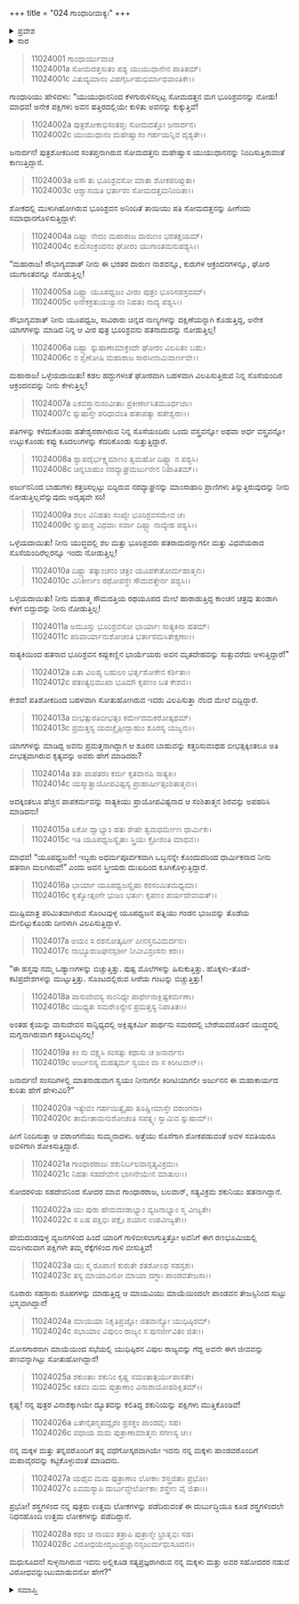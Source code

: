 +++
title = "024 ಗಾಂಧಾರೀವಾಕ್ಯಃ"
+++

<details><summary>ಪ್ರವೇಶ</summary>


।।   ಓಂ ಓಂ ನಮೋ ನಾರಾಯಣಾಯ।।   ಶ್ರೀ ವೇದವ್ಯಾಸಾಯ ನಮಃ ।।

ಶ್ರೀ ಕೃಷ್ಣದ್ವೈಪಾಯನ ವೇದವ್ಯಾಸ ವಿರಚಿತ  

**ಶ್ರೀ ಮಹಾಭಾರತ**

**ಸ್ತ್ರೀ ಪರ್ವ**

**ಸ್ತ್ರೀ ಪರ್ವ**

**ಅಧ್ಯಾಯ 24**

</details>

<details><summary>ಸಾರ</summary>

ಹತನಾಗಿದ್ದ ಭೂರಿಶ್ರವ-ಸೋಮದತ್ತರನ್ನು ಕೃಷ್ಣನಿಗೆ ತೋರಿಸುತ್ತಾ ಗಾಂಧಾರಿಯು ವಿಲಪಿಸಿದುದು (1-20). ಶಕುನಿಯ ಮೃತಶರೀರವನ್ನು ತೋರಿಸುತ್ತಾ ಗಾಂಧಾರಿಯು “ಸುಳ್ಳನಾಗಿರುವ ಇವನು ಸ್ವರ್ಗದಲ್ಲಿ ಕೂಡ ಸತ್ಯಪ್ರಜ್ಞರಾಗಿರುವ ನನ್ನ ಮಕ್ಕಳು ಮತ್ತು ಅವರ ಸಹೋದರರ ನಡುವೆ ವಿರೋಧವನ್ನುಂಟುಮಾಡುವನೋ ಹೇಗೆ?” ಎಂದು ಕೃಷ್ಣನನ್ನು ಪ್ರಶ್ನಿಸಿದುದು (21-28).


</details>



> 11024001 ಗಾಂಧಾರ್ಯುವಾಚ  
11024001a ಸೋಮದತ್ತಸುತಂ ಪಶ್ಯ ಯುಯುಧಾನೇನ ಪಾತಿತಮ್।  
11024001c ವಿತುದ್ಯಮಾನಂ ವಿಹಗೈರ್ಬಹುಭಿರ್ಮಾಧವಾಂತಿಕೇ।।

ಗಾಂಧಾರಿಯು ಹೇಳಿದಳು: “ಯುಯುಧಾನನಿಂದ ಕೆಳಗುರುಳಿಸಲ್ಪಟ್ಟ ಸೋಮದತ್ತನ ಮಗ ಭೂರಿಶ್ರವನನ್ನು ನೋಡು! ಮಾಧವ! ಅನೇಕ ಪಕ್ಷಿಗಳು ಅವನ ಹತ್ತಿರದಲ್ಲಿಯೇ ಕುಳಿತು ಅವನನ್ನು ಕುಕ್ಕುತ್ತಿವೆ!

> 11024002a ಪುತ್ರಶೋಕಾಭಿಸಂತಪ್ತಃ ಸೋಮದತ್ತೋ ಜನಾರ್ದನ।  
11024002c ಯುಯುಧಾನಂ ಮಹೇಷ್ವಾಸಂ ಗರ್ಹಯನ್ನಿವ ದೃಶ್ಯತೇ।।

ಜನಾರ್ದನ! ಪುತ್ರಶೋಕದಿಂದ ಸಂತಪ್ತನಾಗಿರುವ ಸೋಮದತ್ತನು ಮಹೇಷ್ವಾಸ ಯುಯುಧಾನನನ್ನು ನಿಂದಿಸುತ್ತಿರುವಂತೆ ಕಾಣುತ್ತಿದ್ದಾನೆ.

> 11024003a ಅಸೌ ತು ಭೂರಿಶ್ರವಸೋ ಮಾತಾ ಶೋಕಪರಿಪ್ಲುತಾ।  
11024003c ಆಶ್ವಾಸಯತಿ ಭರ್ತಾರಂ ಸೋಮದತ್ತಮನಿಂದಿತಾ।।

ಶೋಕದಲ್ಲಿ ಮುಳುಗಿಹೋಗಿರುವ ಭೂರಿಶ್ರವನ ಅನಿಂದಿತೆ ತಾಯಿಯು ಪತಿ ಸೋಮದತ್ತನನ್ನು ಹೀಗೆಂದು ಸಮಾಧಾನಗೊಳಿಸುತ್ತಿದ್ದಾಳೆ:

> 11024004a ದಿಷ್ಟ್ಯಾ ನೇದಂ ಮಹಾರಾಜ ದಾರುಣಂ ಭರತಕ್ಷಯಮ್।  
11024004c ಕುರುಸಂಕ್ರಂದನಂ ಘೋರಂ ಯುಗಾಂತಮನುಪಶ್ಯಸಿ।।

“ಮಹಾರಾಜ! ಸೌಭಾಗ್ಯವಶಾತ್ ನೀನು ಈ ಭರತರ ದಾರುಣ ನಾಶವನ್ನೂ, ಕುರುಗಳ ಆಕ್ರಂದನಗಳನ್ನೂ, ಘೋರ ಯುಗಾಂತವನ್ನೂ ನೋಡುತ್ತಿಲ್ಲ!

> 11024005a ದಿಷ್ಟ್ಯಾ ಯೂಪಧ್ವಜಂ ವೀರಂ ಪುತ್ರಂ ಭೂರಿಸಹಸ್ರದಮ್।  
11024005c ಅನೇಕಕ್ರತುಯಜ್ವಾನಂ ನಿಹತಂ ನಾದ್ಯ ಪಶ್ಯಸಿ।।

ಸೌಭಾಗ್ಯವಶಾತ್ ನೀನು ಯೂಪಧ್ವಜ, ಸಾವಿರಾರು ಚಿನ್ನದ ನಾಣ್ಯಗಳನ್ನು ದಕ್ಷಿಣೆಯನ್ನಾಗಿ ಕೊಡುತ್ತಿದ್ದ, ಅನೇಕ ಯಾಗಗಳನ್ನು ಮಾಡಿದ ನಿನ್ನ ಆ ವೀರ ಪುತ್ರ ಭೂರಿಶ್ರವನು ಹತನಾದುದನ್ನು ನೋಡುತ್ತಿಲ್ಲ!

> 11024006a ದಿಷ್ಟ್ಯಾ ಸ್ನುಷಾಣಾಮಾಕ್ರಂದೇ ಘೋರಂ ವಿಲಪಿತಂ ಬಹು।  
11024006c ನ ಶೃಣೋಷಿ ಮಹಾರಾಜ ಸಾರಸೀನಾಮಿವಾರ್ಣವೇ।।

ಮಹಾರಾಜ! ಒಳ್ಳೆಯದಾಯಿತು! ಕಡಲ ಹದ್ದುಗಳಂತೆ ಘೋರವಾಗಿ ಬಹಳವಾಗಿ ವಿಲಪಿಸುತ್ತಿರುವ ನಿನ್ನ ಸೊಸೆಯಂದಿರ ಆಕ್ರಂದನವನ್ನು ನೀನು ಕೇಳುತ್ತಿಲ್ಲ!

> 11024007a ಏಕವಸ್ತ್ರಾನುಸಂವೀತಾಃ ಪ್ರಕೀರ್ಣಾಸಿತಮೂರ್ಧಜಾಃ।  
11024007c ಸ್ನುಷಾಸ್ತೇ ಪರಿಧಾವಂತಿ ಹತಾಪತ್ಯಾ ಹತೇಶ್ವರಾಃ।।

ಪತಿಗಳನ್ನು ಕಳೆದುಕೊಂಡು ಹತೇಶ್ವರರಾಗಿರುವ ನಿನ್ನ ಸೊಸೆಯಂದಿರು ಒಂದು ವಸ್ತ್ರವನ್ನೋ ಅಥವಾ ಅರ್ಧ ವಸ್ತ್ರವನ್ನೋ ಉಟ್ಟುಕೊಂಡು ಕಪ್ಪು ಕೂದಲುಗಳನ್ನು ಕೆದರಿಕೊಂಡು ಸುತ್ತುತ್ತಿದ್ದಾರೆ.

> 11024008a ಶ್ವಾಪದೈರ್ಭಕ್ಷ್ಯಮಾಣಂ ತ್ವಮಹೋ ದಿಷ್ಟ್ಯಾ ನ ಪಶ್ಯಸಿ।  
11024008c ಚಿನ್ನಬಾಹುಂ ನರವ್ಯಾಘ್ರಮರ್ಜುನೇನ ನಿಪಾತಿತಮ್।।

ಅರ್ಜುನನಿಂದ ಬಾಹುಗಳು ಕತ್ತರಿಸಲ್ಪಟ್ಟು ಬಿದ್ದಿರುವ ನರವ್ಯಾಘ್ರನನ್ನು ಮಾಂಸಾಹಾರಿ ಪ್ರಾಣಿಗಳು ತಿನ್ನುತ್ತಿರುವುದನ್ನು ನೀನು ನೋಡುತ್ತಿಲ್ಲವೆನ್ನುವುದು ಅದೃಷ್ಠವೇ ಸರಿ!

> 11024009a ಶಲಂ ವಿನಿಹತಂ ಸಂಖ್ಯೇ ಭೂರಿಶ್ರವಸಮೇವ ಚ।  
11024009c ಸ್ನುಷಾಶ್ಚ ವಿಧವಾಃ ಸರ್ವಾ ದಿಷ್ಟ್ಯಾ ನಾದ್ಯೇಹ ಪಶ್ಯಸಿ।।

ಒಳ್ಳೆಯದಾಯಿತು! ನೀನು ಯುದ್ಧದಲ್ಲಿ ಶಲ ಮತ್ತು ಭೂರಿಶ್ರವರು ಹತರಾದುದನ್ನಾಗಲೀ ಮತ್ತು ವಿಧವೆಯರಾದ ಸೊಸೆಯಂದಿರೆಲ್ಲರನ್ನೂ ಇಂದು ನೋಡುತ್ತಿಲ್ಲ!

> 11024010a ದಿಷ್ಟ್ಯಾ ತತ್ಕಾಂಚನಂ ಚತ್ರಂ ಯೂಪಕೇತೋರ್ಮಹಾತ್ಮನಃ।  
11024010c ವಿನಿಕೀರ್ಣಂ ರಥೋಪಸ್ಥೇ ಸೌಮದತ್ತೇರ್ನ ಪಶ್ಯಸಿ।।

ಒಳ್ಳೆಯದಾಯಿತು! ನೀನು ಮಹಾತ್ಮ ಸೌಮದತ್ತಿಯ ರಥಯೂಪದ ಮೇಲೆ ಹಾರಾಡುತ್ತಿದ್ದ ಕಾಂಚನ ಚತ್ರವು ತುಂಡಾಗಿ ಕೆಳಗೆ ಬಿದ್ದುದನ್ನು ನೀನು ನೋಡುತ್ತಿಲ್ಲ!

> 11024011a ಅಮೂಸ್ತು ಭೂರಿಶ್ರವಸೋ ಭಾರ್ಯಾಃ ಸಾತ್ಯಕಿನಾ ಹತಮ್।  
11024011c ಪರಿವಾರ್ಯಾನುಶೋಚಂತಿ ಭರ್ತಾರಮಸಿತೇಕ್ಷಣಾಃ।।

ಸಾತ್ಯಕಿಯಿಂದ ಹತನಾದ ಭೂರಿಶ್ರವನ ಕಪ್ಪುಕಣ್ಣಿನ ಭಾರ್ಯೆಯರು ಅವನ ಮೃತದೇಹವನ್ನು ಸುತ್ತುವರೆದು ಅಳುತ್ತಿದ್ದಾರೆ!”

> 11024012a ಏತಾ ವಿಲಪ್ಯ ಬಹುಲಂ ಭರ್ತೃಶೋಕೇನ ಕರ್ಶಿತಾಃ।  
11024012c ಪತಂತ್ಯಭಿಮುಖಾ ಭೂಮೌ ಕೃಪಣಂ ಬತ ಕೇಶವ।।

ಕೇಶವ! ಪತಿಶೋಕದಿಂದ ಬಹಳವಾಗಿ ಸೋತುಹೋಗಿರುವ ಇವರು ವಿಲಪಿಸುತ್ತಾ ನೆಲದ ಮೇಲೆ ಬಿದ್ದಿದ್ದಾರೆ.

> 11024013a ಬೀಭತ್ಸುರತಿಬೀಭತ್ಸಂ ಕರ್ಮೇದಮಕರೋತ್ಕಥಮ್।  
11024013c ಪ್ರಮತ್ತಸ್ಯ ಯದಚ್ಚೈತ್ಸೀದ್ಬಾಹುಂ ಶೂರಸ್ಯ ಯಜ್ವನಃ।।

ಯಾಗಗಳನ್ನು ಮಾಡಿದ್ದ ಅವನು ಪ್ರಮತ್ತನಾಗಿದ್ದಾಗ ಆ ಶೂರನ ಬಾಹುವನ್ನು ಕತ್ತರಿಸುವಂಥಹ ಬೀಭತ್ಸಕ್ಕಿಂತಲೂ ಅತಿ ಬೀಭತ್ಸವಾಗಿರುವ ಕೃತ್ಯವನ್ನು ಅವರು ಹೇಗೆ ಮಾಡಿದರು?

> 11024014a ತತಃ ಪಾಪತರಂ ಕರ್ಮ ಕೃತವಾನಪಿ ಸಾತ್ಯಕಿಃ।  
11024014c ಯಸ್ಮಾತ್ಪ್ರಾಯೋಪವಿಷ್ಟಸ್ಯ ಪ್ರಾಹಾರ್ಷೀತ್ಸಂಶಿತಾತ್ಮನಃ।।

ಅದಕ್ಕಿಂತಲೂ ಹೆಚ್ಚಿನ ಪಾಪಕರ್ಮವನ್ನು ಸಾತ್ಯಕಿಯು ಪ್ರಾಯೋಪವಿಷ್ಟನಾದ ಆ ಸಂಶಿತಾತ್ಮನ ಶಿರವನ್ನು ಅಪಹರಿಸಿ ಮಾಡಿದನು!

> 11024015a ಏಕೋ ದ್ವಾಭ್ಯಾಂ ಹತಃ ಶೇಷೇ ತ್ವಮಧರ್ಮೇಣ ಧಾರ್ಮಿಕಃ।  
11024015c ಇತಿ ಯೂಪಧ್ವಜಸ್ಯೈತಾಃ ಸ್ತ್ರಿಯಃ ಕ್ರೋಶಂತಿ ಮಾಧವ।।

ಮಾಧವ! “ಯೂಪಧ್ವಜನೇ! ಇಬ್ಬರು ಅಧರ್ಮಪೂರ್ವಕವಾಗಿ ಒಬ್ಬನನ್ನೇ ಕೊಂದುದರಿಂದ ಧಾರ್ಮಿಕನಾದ ನೀನು ಹತನಾಗಿ ಮಲಗಿರುವೆ!” ಎಂದು ಅವನ ಸ್ತ್ರೀಯರು ದುಃಖದಿಂದ ಕೂಗಿಕೊಳ್ಳುತ್ತಿದ್ದಾರೆ.

> 11024016a ಭಾರ್ಯಾ ಯೂಪಧ್ವಜಸ್ಯೈಷಾ ಕರಸಂಮಿತಮಧ್ಯಮಾ।  
11024016c ಕೃತ್ವೋತ್ಸಂಗೇ ಭುಜಂ ಭರ್ತುಃ ಕೃಪಣಂ ಪರ್ಯದೇವಯತ್।।

ಮುಷ್ಟಿಮಾತ್ರ ಪರಿಮಿತವಾಗಿರುವ ಸೊಂಟವುಳ್ಳ ಯೂಪಧ್ವಜನ ಪತ್ನಿಯು ಗಂಡನ ಭುಜವನ್ನು ತೊಡೆಯ ಮೇಲಿಟ್ಟುಕೊಂಡು ದೀನಳಾಗಿ ವಿಲಪಿಸುತ್ತಿದ್ದಾಳೆ.

> 11024017a ಅಯಂ ಸ ರಶನೋತ್ಕರ್ಷೀ ಪೀನಸ್ತನವಿಮರ್ದನಃ।  
11024017c ನಾಭ್ಯೂರುಜಘನಸ್ಪರ್ಶೀ ನೀವೀವಿಸ್ರಂಸನಃ ಕರಃ।।

“ಈ ಹಸ್ತವು ನಮ್ಮ ಒಡ್ಯಾಣಗಳನ್ನು ಬಿಚ್ಚುತ್ತಿತ್ತು. ಪುಷ್ಟ ಮೊಲೆಗಳನ್ನು ಹಿಸುಕುತ್ತಿತ್ತು. ಹೊಕ್ಕಳು-ತೊಡೆ-ಕಟಿಪ್ರದೇಶಗಳನ್ನು ಮುಟ್ಟುತ್ತಿತ್ತು. ಸೊಂಟದಲ್ಲಿರುವ ಸೀರೆಯ ಗಂಟನ್ನು ಬಿಚ್ಚುತ್ತಿತ್ತು!

> 11024018a ವಾಸುದೇವಸ್ಯ ಸಾಂನಿಧ್ಯೇ ಪಾರ್ಥೇನಾಕ್ಲಿಷ್ಟಕರ್ಮಣಾ।  
11024018c ಯುಧ್ಯತಃ ಸಮರೇಽನ್ಯೇನ ಪ್ರಮತ್ತಸ್ಯ ನಿಪಾತಿತಃ।।

ಅಂತಹ ಕೈಯನ್ನು ವಾಸುದೇವನ ಸಾನ್ನಿಧ್ಯದಲ್ಲಿ ಅಕ್ಲಿಷ್ಟಕರ್ಮಿ ಪಾರ್ಥನು ಸಮರದಲ್ಲಿ ಬೇರೆಯವರೊಡನೆ ಯುದ್ಧದಲ್ಲಿ ಮಗ್ನನಾಗಿರುವಾಗ ಕತ್ತರಿಸಿಬಿಟ್ಟನಲ್ಲ!

> 11024019a ಕಿಂ ನು ವಕ್ಷ್ಯಸಿ ಸಂಸತ್ಸು ಕಥಾಸು ಚ ಜನಾರ್ದನ।  
11024019c ಅರ್ಜುನಸ್ಯ ಮಹತ್ಕರ್ಮ ಸ್ವಯಂ ವಾ ಸ ಕಿರೀಟವಾನ್।।

ಜನಾರ್ದನ! ಸಂಸದಿಗಳಲ್ಲಿ ಮಾತನಾಡುವಾಗ ಸ್ವಯಂ ನೀನಾಗಲೀ ಕಿರೀಟಿಯಾಗಲೀ ಅರ್ಜುನನ ಈ ಮಹಾಕಾರ್ಯದ ಕುರಿತು ಹೇಗೆ ಹೇಳುವಿರಿ?”

> 11024020a ಇತ್ಯೇವಂ ಗರ್ಹಯಿತ್ವೈಷಾ ತೂಷ್ಣೀಮಾಸ್ತೇ ವರಾಂಗನಾ।  
11024020c ತಾಮೇತಾಮನುಶೋಚಂತಿ ಸಪತ್ನ್ಯಃ ಸ್ವಾಮಿವ ಸ್ನುಷಾಮ್।।

ಹೀಗೆ ನಿಂದಿಸುತ್ತಾ ಆ ವರಾಂಗನೆಯು ಸುಮ್ಮನಾದಳು. ಅತ್ತೆಯು ಸೊಸೆಗಾಗಿ ಶೋಕಪಡುವಂತೆ ಅವಳ ಸವತಿಯರೂ ಅವಳಿಗಾಗಿ ಶೋಕಿಸುತ್ತಿದ್ದಾರೆ.

> 11024021a ಗಾಂಧಾರರಾಜಃ ಶಕುನಿರ್ಬಲವಾನ್ಸತ್ಯವಿಕ್ರಮಃ।  
11024021c ನಿಹತಃ ಸಹದೇವೇನ ಭಾಗಿನೇಯೇನ ಮಾತುಲಃ।।

ಸೋದರಳಿಯ ಸಹದೇವನಿಂದ ಸೋದರ ಮಾವ ಗಾಂಧಾರರಾಜ, ಬಲವಾನ್, ಸತ್ಯವಿಕ್ರಮ ಶಕುನಿಯು ಹತನಾಗಿದ್ದಾನೆ.

> 11024022a ಯಃ ಪುರಾ ಹೇಮದಂಡಾಭ್ಯಾಂ ವ್ಯಜನಾಭ್ಯಾಂ ಸ್ಮ ವೀಜ್ಯತೇ।  
11024022c ಸ ಏಷ ಪಕ್ಷಿಭಿಃ ಪಕ್ಷೈಃ ಶಯಾನ ಉಪವೀಜ್ಯತೇ।।

ಹೇಮದಂಡವುಳ್ಳ ವ್ಯಜನಗಳಿಂದ ಹಿಂದೆ ಯಾರಿಗೆ ಗಾಳಿಬೀಸಲಾಗುತ್ತಿತ್ತೋ ಅವನಿಗೆ ಈಗ ರಣಭೂಮಿಯಲ್ಲಿ ಮಲಗಿರುವಾಗ ಪಕ್ಷಿಗಳೇ ತಮ್ಮ ರೆಕ್ಕೆಗಳಿಂದ ಗಾಳಿ ಬೀಸುತ್ತಿವೆ!

> 11024023a ಯಃ ಸ್ಮ ರೂಪಾಣಿ ಕುರುತೇ ಶತಶೋಽಥ ಸಹಸ್ರಶಃ।  
11024023c ತಸ್ಯ ಮಾಯಾವಿನೋ ಮಾಯಾ ದಗ್ಧಾಃ ಪಾಂಡವತೇಜಸಾ।।

ನೂರಾರು ಸಹಸ್ರಾರು ರೂಪಗಳನ್ನು ಮಾಡುತ್ತಿದ್ದ ಆ ಮಾಯವಿಯು ಮಾಯೆಯಿಂದಲೇ ಪಾಂಡವನ ತೇಜಸ್ಸಿನಿಂದ ಸುಟ್ಟು ಭಸ್ಮವಾಗಿದ್ದಾನೆ!

> 11024024a ಮಾಯಯಾ ನಿಕೃತಿಪ್ರಜ್ಞೋ ಜಿತವಾನ್ಯೋ ಯುಧಿಷ್ಠಿರಮ್।  
11024024c ಸಭಾಯಾಂ ವಿಪುಲಂ ರಾಜ್ಯಂ ಸ ಪುನರ್ಜೀವಿತಂ ಜಿತಃ।।

ಮೋಸಗಾರನಾಗಿ ಮಾಯೆಯಿಂದ ಸಭೆಯಲ್ಲಿ ಯುಧಿಷ್ಠಿರನ ವಿಪುಲ ರಾಜ್ಯವನ್ನು ಗೆದ್ದ ಅವನೇ ಈಗ ಜೀವವನ್ನು ಪಣವನ್ನಾಗಿಟ್ಟು ಸೋತುಹೋಗಿದ್ದಾನೆ!

> 11024025a ಶಕುಂತಾಃ ಶಕುನಿಂ ಕೃಷ್ಣ ಸಮಂತಾತ್ಪರ್ಯುಪಾಸತೇ।  
11024025c ಕಿತವಂ ಮಮ ಪುತ್ರಾಣಾಂ ವಿನಾಶಾಯೋಪಶಿಕ್ಷಿತಮ್।।

ಕೃಷ್ಣ! ನನ್ನ ಪುತ್ರರ ವಿನಾಶಕ್ಕಾಗಿಯೇ ದ್ಯೂತವನ್ನು ಕಲಿತಿದ್ದ ಶಕುನಿಯನ್ನು ಪಕ್ಷಿಗಳು ಮುತ್ತಿಕೊಂಡಿವೆ!

> 11024026a ಏತೇನೈತನ್ಮಹದ್ವೈರಂ ಪ್ರಸಕ್ತಂ ಪಾಂಡವೈಃ ಸಹ।  
11024026c ವಧಾಯ ಮಮ ಪುತ್ರಾಣಾಮಾತ್ಮನಃ ಸಗಣಸ್ಯ ಚ।।

ನನ್ನ ಮಕ್ಕಳ ಮತ್ತು ತನ್ನವರೊಂದಿಗೆ ತನ್ನ ವಧೆಗೋಸ್ಕರವಾಗಿಯೇ ಇವನು ನನ್ನ ಮಕ್ಕಳು ಪಾಂಡವರೊಂದಿಗೆ ಮಹಾವೈರವನ್ನು ಕಟ್ಟಿಕೊಳ್ಳುವಂತೆ ಮಾಡಿದನು.

> 11024027a ಯಥೈವ ಮಮ ಪುತ್ರಾಣಾಂ ಲೋಕಾಃ ಶಸ್ತ್ರಜಿತಾಃ ಪ್ರಭೋ।  
11024027c ಏವಮಸ್ಯಾಪಿ ದುರ್ಬುದ್ಧೇರ್ಲೋಕಾಃ ಶಸ್ತ್ರೇಣ ವೈ ಜಿತಾಃ।।

ಪ್ರಭೋ! ಶಸ್ತ್ರಗಳಿಂದ ನನ್ನ ಪುತ್ರರು ಉತ್ತಮ ಲೋಕಗಳನ್ನು ಪಡೆದಿರುವಂತೆ ಈ ದುರ್ಬುದ್ಧಿಯೂ ಕೂಡ ಶಸ್ತ್ರಗಳಿಂದಲೇ ನಿಧನಹೊಂದಿ ಉತ್ತಮ ಲೋಕಗಳನ್ನು ಪಡೆದಿದ್ದಾನೆ.

> 11024028a ಕಥಂ ಚ ನಾಯಂ ತತ್ರಾಪಿ ಪುತ್ರಾನ್ಮೇ ಭ್ರಾತೃಭಿಃ ಸಹ।  
11024028c ವಿರೋಧಯೇದೃಜುಪ್ರಜ್ಞಾನನೃಜುರ್ಮಧುಸೂದನ।।

ಮಧುಸೂದನ! ಸುಳ್ಳನಾಗಿರುವ ಇವನು ಅಲ್ಲಿಕೂಡ ಸತ್ಯಪ್ರಜ್ಞರಾಗಿರುವ ನನ್ನ ಮಕ್ಕಳು ಮತ್ತು ಅವರ ಸಹೋದರರ ನಡುವೆ ವಿರೋಧವನ್ನುಂಟುಮಾಡುವನೋ ಹೇಗೆ?”

<details><summary>ಸಮಾಪ್ತಿ</summary>

ಇತಿ ಶ್ರೀಮಹಾಭಾರತೇ ಸ್ತ್ರೀಪರ್ವಣಿ ಗಾಂಧಾರೀವಾಕ್ಯೇ ಚತುರ್ವಿಂಶೋಽಧ್ಯಾಯಃ।।  
ಇದು ಶ್ರೀಮಹಾಭಾರತದಲ್ಲಿ ಸ್ತ್ರೀಪರ್ವದಲ್ಲಿ ಗಾಂಧಾರೀವಾಕ್ಯ ಎನ್ನುವ ಇಪ್ಪತ್ನಾಲ್ಕನೇ ಅಧ್ಯಾಯವು.

</details>
